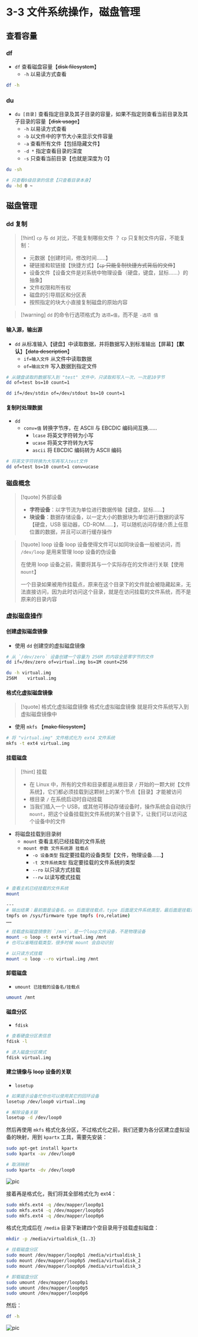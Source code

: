 # 3-3 文件系统操作，磁盘管理

## 查看容量

### df

* `df` 查看磁盘容量【~~disk filesystem~~】
  * `-h` 以易读方式查看

```bash
df -h
```

### du

* `du [目录]` 查看指定目录及其子目录的容量，如果不指定则查看当前目录及其子目录的容量【~~disk usage~~】
  * `-h` 以易读方式查看
  * `-b` 以文件中的字节大小来显示文件容量
  * `-a` 查看所有文件【包括隐藏文件】
  * `-d *` 指定查看目录的深度
  * `-s` 只查看当前目录【也就是深度为 0】

```bash
du -sh

# 只查看0级目录的信息【只查看目录本身】
du -hd 0 ~
```

## 磁盘管理

### dd 复制

> \[!hint] `cp` 与 `dd` 对比，不能复制哪些文件 ？ `cp` 只复制文件内容，不能复制：
>
> * 元数据【创建时间，修改时间……】
> * 硬链接和软链接【快捷方式】【~~`cp` 只能复制快捷方式背后的文件~~】
> * 设备文件【设备文件是对系统中物理设备（硬盘，键盘，鼠标……）的抽象】
> * 文件权限和所有权
> * 磁盘的引导扇区和分区表
> * 按照指定的块大小直接复制磁盘的原始内容

> \[!warning] `dd` 的命令行选项格式为 `选项=值`，而不是 `-选项 值`

#### 输入源，输出源

* `dd` 从标准输入【键盘】中读取数据，并将数据写入到标准输出【屏幕】【**默认**】【~~data description~~】
  * `if=输入文件` 从文件中读取数据
  * `of=输出文件` 写入数据到指定文件

```bash
# 从键盘读取的数据写入到 "test" 文件中，只读取和写入一次，一次是10字节
dd of=test bs=10 count=1

dd if=/dev/stdin of=/dev/stdout bs=10 count=1
```

#### 复制时处理数据

* `dd`&#x20;
  * `conv=值` 转换字节序，在 ASCII 与 EBCDIC 编码间互换……
    * `lcase` 将英文字符转为小写
    * `ucase` 将英文字符转为大写
    * `ascii` 将 EBCDIC 编码转为 ASCII 编码

```bash
# 将英文字符转换为大写再写入test文件
dd of=test bs=10 count=1 conv=ucase
```

### 磁盘概念

> \[!quote] 外部设备
>
> * **字符设备**：以字节流为单位进行数据传输【键盘，鼠标……】
> * **块设备**：数据存储设备，以一定大小的数据块为单位进行数据的读写【硬盘，USB 驱动器，CD-ROM……】，可以随机访问存储介质上任意位置的数据，并且可以进行缓存操作

> \[!quote] loop 设备 loop 设备使得文件可以如同块设备一般被访问，而 `/dev/loop` 是用来管理 loop 设备的伪设备
>
> 在使用 loop 设备之前，需要将其与一个实际存在的文件进行关联【使用 `mount`】
>
> 一个目录如果被用作挂载点，原来在这个目录下的文件就会被隐藏起来，无法直接访问，因为此时访问这个目录，就是在访问挂载的文件系统，而不是原来的目录内容

### 虚拟磁盘操作

#### 创建虚拟磁盘镜像

* 使用 `dd` 创建空的虚拟磁盘镜像

```bash
# 从 `/dev/zero` 设备创建一个容量为 256M 的内容全是零字节的文件
dd if=/dev/zero of=virtual.img bs=1M count=256

du -h virtual.img
256M    virtual.img
```

#### 格式化虚拟磁盘镜像

> \[!quote] 格式化虚拟磁盘镜像 格式化虚拟磁盘镜像 就是将文件系统写入到虚拟磁盘镜像中

* 使用 `mkfs` 【~~make filesystem~~】

```bash
# 将 "virtual.img" 文件格式化为 ext4 文件系统
mkfs -t ext4 virtual.img
```

#### 挂载磁盘

> \[!hint] 挂载
>
> * 在 Linux 中，所有的文件和目录都是从根目录 `/` 开始的一颗大树【文件系统】，它们都必须挂载到这颗树上的某个节点【目录】才能被访问
> * 根目录 `/` 在系统启动时自动挂载
> * 当我们插入一个 USB，或其他可移动存储设备时，操作系统会自动执行 `mount`，把这个设备挂载到文件系统的某个目录下，让我们可以访问这个设备中的文件

* 将磁盘挂载到目录树
  * `mount` 查看主机已经挂载的文件系统
  * `mount 参数 文件系统源 挂载点`
    * `-o 设备类型` 指定要挂载的设备类型【文件，物理设备……】
    * `-t 文件系统类型` 指定要挂载的文件系统的类型
    * `--ro` 以只读方式挂载
    * `--rw` 以读写模式挂载

```bash
# 查看主机已经挂载的文件系统
mount

---
# 输出结果：最前面是设备名，on 后面是挂载点，type 后面是文件系统类型，最后面是挂载选项【在挂载时设定以只读方式挂载……】
tmpfs on /sys/firmware type tmpfs (ro,relatime)
……
```

```bash
# 挂载虚拟磁盘镜像到 `/mnt`，是一个loop文件设备，不是物理设备
mount -o loop -t ext4 virtual.img /mnt
# 也可以省略挂载类型，很多时候 mount 会自动识别

# 以只读方式挂载
mount -o loop --ro virtual.img /mnt
```

#### 卸载磁盘

* `umount 已挂载的设备名/挂载点`

```bash
umount /mnt
```

#### 磁盘分区

* `fdisk`

```bash
# 查看硬盘分区表信息
fdisk -l

# 进入磁盘分区模式
fdisk virtual.img
```

#### 建立镜像与 loop 设备的关联

* `losetup`

```bash
# 如果提示设备忙你也可以使用其它的回环设备
losetup /dev/loop0 virtual.img

# 解除设备关联
losetup -d /dev/loop0
```

然后再使用 `mkfs` 格式化各分区，不过格式化之前，我们还要为各分区建立虚拟设备的映射，用到 `kpartx` 工具，需要先安装：

```bash
sudo apt-get install kpartx
sudo kpartx -av /dev/loop0

# 取消映射
sudo kpartx -dv /dev/loop0
```

![pic](https://doc.shiyanlou.com/linux\_base/7-15.png)

接着再是格式化，我们将其全部格式化为 ext4：

```bash
sudo mkfs.ext4 -q /dev/mapper/loop0p1
sudo mkfs.ext4 -q /dev/mapper/loop0p5
sudo mkfs.ext4 -q /dev/mapper/loop0p6
```

格式化完成后在 `/media` 目录下新建四个空目录用于挂载虚拟磁盘：

```bash
mkdir -p /media/virtualdisk_{1..3}
```

```bash
# 挂载磁盘分区
sudo mount /dev/mapper/loop0p1 /media/virtualdisk_1
sudo mount /dev/mapper/loop0p5 /media/virtualdisk_2
sudo mount /dev/mapper/loop0p6 /media/virtualdisk_3

# 卸载磁盘分区
sudo umount /dev/mapper/loop0p1
sudo umount /dev/mapper/loop0p5
sudo umount /dev/mapper/loop0p6
```

然后：

```bash
df -h
```

![pic](https://doc.shiyanlou.com/linux\_base/7-16.png)

